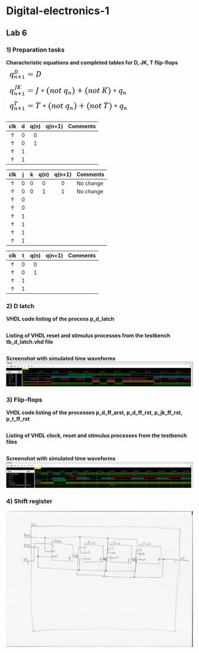 # Digital-electronics-1
## Lab 6
### 1) Preparation tasks
**Characteristic equations and completed tables for D, JK, T flip-flops**
![equations](images/equations.png)

 | **clk** | **d** | **q(n)** | **q(n+1)** | **Comments** |
   | :-: | :-: | :-: | :-: | :-- |
   | ↑ | 0 | 0 |  |  |
   | ↑ | 0 | 1 |  |  |
   | ↑ | 1 |  |  |  |
   | ↑ | 1 |  |  |  |

   | **clk** | **j** | **k** | **q(n)** | **q(n+1)** | **Comments** |
   | :-: | :-: | :-: | :-: | :-: | :-- |
   | ↑ | 0 | 0 | 0 | 0 | No change |
   | ↑ | 0 | 0 | 1 | 1 | No change |
   | ↑ | 0 |  |  |  |  |
   | ↑ | 0 |  |  |  |  |
   | ↑ | 1 |  |  |  |  |
   | ↑ | 1 |  |  |  |  |
   | ↑ | 1 |  |  |  |  |
   | ↑ | 1 |  |  |  |  |

   | **clk** | **t** | **q(n)** | **q(n+1)** | **Comments** |
   | :-: | :-: | :-: | :-: | :-- |
   | ↑ | 0 | 0 |  |  |
   | ↑ | 0 | 1 |  |  |
   | ↑ | 1 |  |  |  |
   | ↑ | 1 |  |  |  |

### 2) D latch
**VHDL code listing of the process p_d_latch**
```vhdl

```

**Listing of VHDL reset and stimulus processes from the testbench tb_d_latch.vhd file**
```vhdl

```

**Screenshot with simulated time waveforms**
![Simulation](images/simulation.png)

### 3) Flip-flops
**VHDL code listing of the processes p_d_ff_arst, p_d_ff_rst, p_jk_ff_rst, p_t_ff_rst**
```vhdl

```

**Listing of VHDL clock, reset and stimulus processes from the testbench files**
```vhdl

```

**Screenshot with simulated time waveforms**
![Simulation](images/simulation2.png)

### 4) Shift register
![schematic](images/schematic.png)


